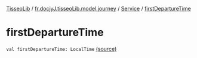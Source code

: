 [TisseoLib](../../index.md) / [fr.docjyJ.tisseoLib.model.journey](../index.md) / [Service](index.md) / [firstDepartureTime](./first-departure-time.md)

# firstDepartureTime

`val firstDepartureTime: LocalTime` [(source)](https://github.com/docjyj/tisseoLib/tree/master/src/main/kotlin/fr/docjyJ/tisseoLib/model/journey/Service.kt#L17)